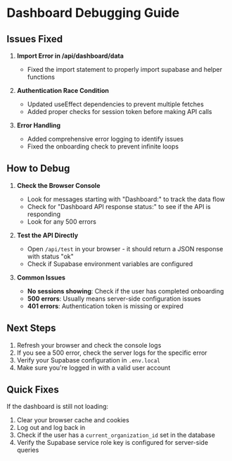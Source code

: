 # Dashboard Debugging Guide

## Issues Fixed

1. **Import Error in /api/dashboard/data**
   - Fixed the import statement to properly import supabase and helper functions

2. **Authentication Race Condition**
   - Updated useEffect dependencies to prevent multiple fetches
   - Added proper checks for session token before making API calls

3. **Error Handling**
   - Added comprehensive error logging to identify issues
   - Fixed the onboarding check to prevent infinite loops

## How to Debug

1. **Check the Browser Console**
   - Look for messages starting with "Dashboard:" to track the data flow
   - Check for "Dashboard API response status:" to see if the API is responding
   - Look for any 500 errors

2. **Test the API Directly**
   - Open `/api/test` in your browser - it should return a JSON response with status "ok"
   - Check if Supabase environment variables are configured

3. **Common Issues**
   - **No sessions showing**: Check if the user has completed onboarding
   - **500 errors**: Usually means server-side configuration issues
   - **401 errors**: Authentication token is missing or expired

## Next Steps

1. Refresh your browser and check the console logs
2. If you see a 500 error, check the server logs for the specific error
3. Verify your Supabase configuration in `.env.local`
4. Make sure you're logged in with a valid user account

## Quick Fixes

If the dashboard is still not loading:

1. Clear your browser cache and cookies
2. Log out and log back in
3. Check if the user has a `current_organization_id` set in the database
4. Verify the Supabase service role key is configured for server-side queries